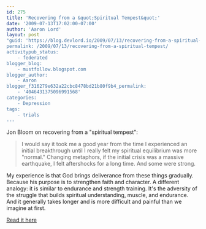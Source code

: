 ```yaml
---
id: 275
title: 'Recovering from a &quot;Spiritual Tempest&quot;'
date: '2009-07-13T17:02:00-07:00'
author: 'Aaron Lord'
layout: post
"guid: 'https://blog.devlord.io/2009/07/13/recovering-from-a-spiritual-tempest/'
permalink: /2009/07/13/recovering-from-a-spiritual-tempest/
activitypub_status:
    - federated
blogger_blog:
    - mustfollow.blogspot.com
blogger_author:
    - Aaron
blogger_f316279e632a22cbc8478bd21b80f9b4_permalink:
    - '4046431375096991568'
categories:
    - Depression
tags:
    - trials
---
```


Jon Bloom on recovering from a "spiritual tempest":
<blockquote>I would say it took me a good year from the time I experienced an initial breakthrough until I really felt my spiritual equilibrium was more "normal." Changing metaphors, if the initial crisis was a massive earthquake, I felt aftershocks for a long time. And some were strong.</blockquote>
My experience is that God brings deliverance from these things gradually. Because his purpose is to strengthen faith and character. A different analogy: it is similar to endurance and strength training. It's the adversity of the struggle that builds spiritual understanding, muscle, and endurance. And it generally takes longer and is more difficult and painful than we imagine at first.

<a href="http://www.desiringgod.org/Blog/1908_How_Long_Will_This_Last/">Read it here</a>
<div class="blogger-post-footer"><img src="/recovering-from-a-spiritual-tempest/"" width="1" height="1" /></div>